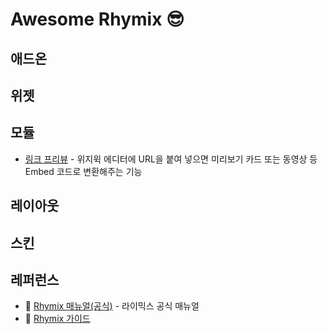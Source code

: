 # Awesome Rhymix 😎

## 애드온

## 위젯

## 모듈
- [링크 프리뷰](https://xetown.com/download/1724355) - 위지윅 에디터에 URL을 붙여 넣으면 미리보기 카드 또는 동영상 등 Embed 코드로 변환해주는 기능

## 레이아웃

## 스킨

## 레퍼런스
- 📖 [Rhymix 매뉴얼(공식)](https://rhymix.org/manual) - 라이믹스 공식 매뉴얼
- 📖 [Rhymix 가이드](https://rhymix-guide.github.io)
